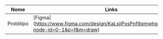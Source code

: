 |Nome| Links                                                                       |
|----|-----------------------------------------------------------------------------|
| Protótipo |[Figma] (https://www.figma.com/design/KaLsjiPxsPnf9qmwhqBayi/Untitled?node-id=0-1&p=f&m=draw)|
